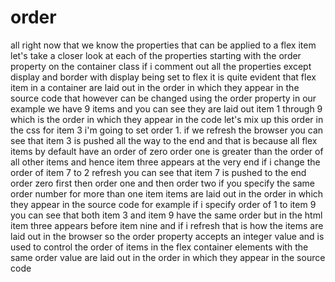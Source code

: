 # order

all right now that we know the
properties that can be applied to a flex item let's take a closer look at each of
the properties starting with the order property
on the container class if i comment out all the properties except display and
border with display being set to flex
it is quite evident that flex item in a container are laid out in the order in
which they appear in the source code that however can be changed using the
order property in our example we have 9 items and you
can see they are laid out item 1 through 9 which is the order in which they appear
in the code let's mix up this order in the css for item 3
i'm going to set order 1.
if we refresh the browser you can see that item 3 is pushed all
the way to the end and that is because all flex items by default have an order
of zero order one is greater than the order of all other items and hence
item three appears at the very end if i change the order of item 7
to 2 refresh you can see that item 7 is pushed to the
end order zero first then order one and then order two
if you specify the same order number for more than one item items are laid out in the order in which
they appear in the source code for example if i specify order of 1 to item 9
you can see that both item 3 and item 9 have the same order
but in the html item three appears before item nine
and if i refresh that is how the items are laid out in
the browser so the order property accepts an integer
value and is used to control the order of items in the flex container
elements with the same order value are laid out in the order in which they appear in the source code
